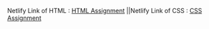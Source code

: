 Netlify Link of HTML : [HTML Assignment](https://108659-html-assignment.netlify.app/) ||Netlify Link of CSS :  [CSS Assignment](https://assignment108659.netlify.app/)
